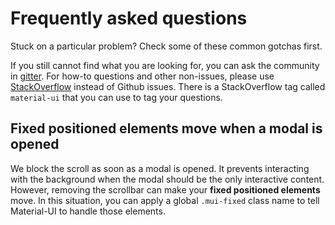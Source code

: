 # Frequently asked questions

Stuck on a particular problem?
Check some of these common gotchas first.

If you still cannot find what you are looking for, you can ask the community in [gitter](https://gitter.im/callemall/material-ui).
For how-to questions and other non-issues, please use [StackOverflow](https://stackoverflow.com/questions/tagged/material-ui) instead of Github issues. There is a StackOverflow tag called `material-ui` that you can use to tag your questions.

## Fixed positioned elements move when a modal is opened

We block the scroll as soon as a modal is opened.
It prevents interacting with the background when the modal should be the only interactive content.
However, removing the scrollbar can make your **fixed positioned elements** move.
In this situation, you can apply a global `.mui-fixed` class name to tell Material-UI to handle those elements.
